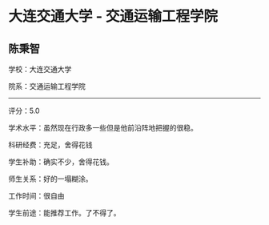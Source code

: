 # 大连交通大学 - 交通运输工程学院

## 陈秉智

学校：大连交通大学

院系：交通运输工程学院

* * *

评分：5.0

学术水平：虽然现在行政多一些但是他前沿阵地把握的很稳。

科研经费：充足，舍得花钱

学生补助：确实不少，舍得花钱。

师生关系：好的一塌糊涂。

工作时间：很自由

学生前途：能推荐工作。了不得了。